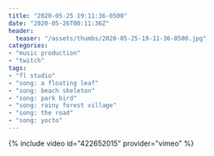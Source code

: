 ```yaml
---
title: "2020-05-25 19:11:36-0500"
date: "2020-05-26T00:11:36Z"
header:
  teaser: "/assets/thumbs/2020-05-25-19-11-36-0500.jpg"
categories:
- "music production"
- "twitch"
tags:
- "fl studio"
- "song: a floating leaf"
- "song: beach skeleton"
- "song: park bird"
- "song: rainy forest village"
- "song: the road"
- "song: yocto"
---
```

{% include video id="422652015" provider="vimeo" %}
